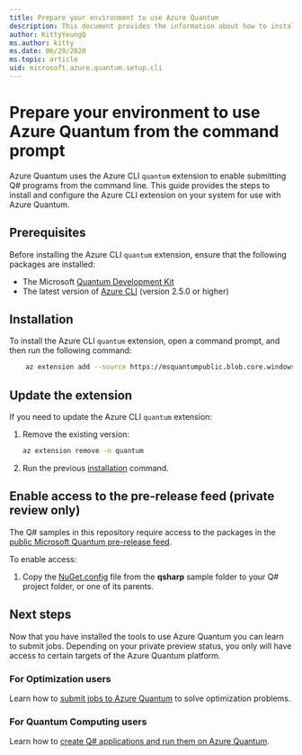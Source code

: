 ```yaml
---
title: Prepare your environment to use Azure Quantum
description: This document provides the information about how to install the necessary tools on your computer to submit Q# programs to Azure Quantum from the command line.
author: KittyYeungQ
ms.author: kitty
ms.date: 06/29/2020
ms.topic: article
uid: microsoft.azure.quantum.setup.cli
---
```


# Prepare your environment to use Azure Quantum from the command prompt

Azure Quantum uses the Azure CLI `quantum` extension to enable submitting Q# programs from the command line. This guide provides the steps to install and configure the Azure CLI extension on your system for use with Azure Quantum.

## Prerequisites

Before installing the Azure CLI `quantum` extension, ensure that the following packages are installed:

- The Microsoft [Quantum Development
  Kit](https://docs.microsoft.com/quantum/install-guide/standalone)
- The latest version of [Azure
  CLI](https://docs.microsoft.com/cli/azure/install-azure-cli?view=azure-cli-latest)
  (version 2.5.0 or higher)

## Installation

To install the Azure CLI `quantum` extension, open a command prompt, and then run the following command:

```bash
    az extension add --source https://msquantumpublic.blob.core.windows.net/az-quantum-cli/quantum-latest-py3-none-any.whl
```

## Update the extension

If you need to update the Azure CLI `quantum` extension:

1. Remove the existing version:

    ```bash
    az extension remove -n quantum
    ```

1. Run the previous [installation](#installation) command.

## Enable access to the pre-release feed (private review only)

The Q# samples in this repository require access to the packages
in the [public Microsoft Quantum pre-release feed](https://dev.azure.com/ms-quantum-public/Microsoft%20Quantum%20(public)/_packaging?_a=feed&feed=alpha).

To enable access:
1. Copy the [NuGet.config](~/samples/qsharp/NuGet.Config) file from the **qsharp** sample folder to your Q# project folder, or one of its parents. 

## Next steps

Now that you have installed the tools to use Azure Quantum you can learn to submit jobs. Depending on your private preview status, you only will have access to certain targets of the Azure Quantum platform.

### For Optimization users

Learn how to [submit jobs to Azure Quantum](xref:microsoft.azure.quantum.qio.python-sdk) to solve optimization problems.

### For Quantum Computing users

Learn how to [create Q# applications and run them on Azure Quantum](xref:microsoft.azure.quantum.create-applications).

